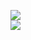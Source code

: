[![](https://img.shields.io/badge/Made%20With-Github%20Spray-lightgrey.svg?style=for-the-badge&logo=github)](https://github.com/Annihil/github-spray#17460)  
[![](https://i.imgur.com/2DrTn0Z.gif)](https://github.com/Annihil/github-spray)